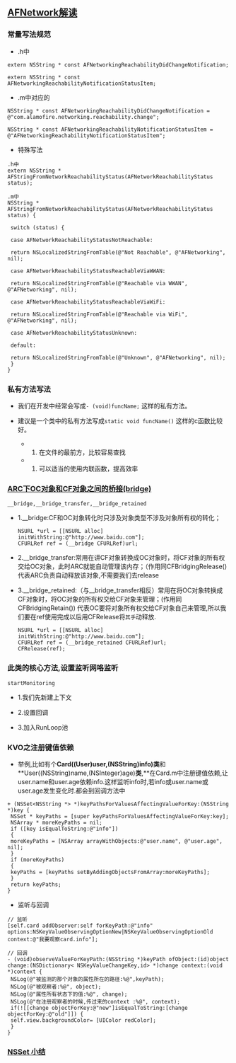 ## [AFNetwork解读](http://www.cnblogs.com/jx66/p/5685625.html)

### 常量写法规范

* .h中

```
extern NSString * const AFNetworkingReachabilityDidChangeNotification;

extern NSString * const AFNetworkingReachabilityNotificationStatusItem;
```

* .m中对应的

```
NSString * const AFNetworkingReachabilityDidChangeNotification = @"com.alamofire.networking.reachability.change";

NSString * const AFNetworkingReachabilityNotificationStatusItem = @"AFNetworkingReachabilityNotificationStatusItem";
```

* 特殊写法

```
.h中
extern NSString * AFStringFromNetworkReachabilityStatus(AFNetworkReachabilityStatus status);

.m中
NSString * AFStringFromNetworkReachabilityStatus(AFNetworkReachabilityStatus status) {

 switch (status) {

 case AFNetworkReachabilityStatusNotReachable:

 return NSLocalizedStringFromTable(@"Not Reachable", @"AFNetworking", nil);

 case AFNetworkReachabilityStatusReachableViaWWAN:

 return NSLocalizedStringFromTable(@"Reachable via WWAN", @"AFNetworking", nil);

 case AFNetworkReachabilityStatusReachableViaWiFi:

 return NSLocalizedStringFromTable(@"Reachable via WiFi", @"AFNetworking", nil);

 case AFNetworkReachabilityStatusUnknown:

 default:

 return NSLocalizedStringFromTable(@"Unknown", @"AFNetworking", nil);
 }
}
```

### 私有方法写法

* 我们在开发中经常会写成`- (void)funcName;` 这样的私有方法。
* 建议是一个类中的私有方法写成`static void funcName()` 这样的c函数比较好。

  * 1. 在文件的最前方，比较容易查找

  * 1. 可以适当的使用内联函数，提高效率



### [ARC下OC对象和CF对象之间的桥接\(bridge\)](http://www.cnblogs.com/zzltjnh/p/3885012.html)

`__bridge,__bridge_transfer,__bridge_retained`

* 1.\_\_bridge:CF和OC对象转化时只涉及对象类型不涉及对象所有权的转化；

  ```
  NSURL *url = [[NSURL alloc] initWithString:@"http://www.baidu.com"];
  CFURLRef ref = (__bridge CFURLRef)url;
  ```

* 2.\_\_bridge\_transfer:常用在讲CF对象转换成OC对象时，将CF对象的所有权交给OC对象，此时ARC就能自动管理该内存；（作用同CFBridgingRelease\(\)  代表ARC负责自动释放该对象,不需要我们去release

* 3.\_\_bridge\_retained:（与\_\_bridge\_transfer相反）常用在将OC对象转换成CF对象时，将OC对象的所有权交给CF对象来管理；\(作用同CFBridgingRetain\(\)\)  代表OC要将对象所有权交给CF对象自己来管理,所以我们要在ref使用完成以后用CFRelease将`其手`动释放.

  ```
  NSURL *url = [[NSURL alloc] initWithString:@"http://www.baidu.com"];
  CFURLRef ref = (__bridge_retained CFURLRef)url;
  CFRelease(ref);
  ```


### 此类的核心方法,设置监听网咯监听

`startMonitoring`

* 1.我们先新建上下文

* 2.设置回调

* 3.加入RunLoop池


### KVO之注册键值依赖

* 举例,比如有个**Card\(\(User\)user,\(NSString\)info\)类**和**User\(\(NSString\)name,\(NSInteger\)age\)**类**,**在Card.m中注册键值依赖,让user.name和user.age依赖info.这样监听info时,若info或user.name或user.age发生变化时.都会到回调方法中

```
+ (NSSet<NSString *> *)keyPathsForValuesAffectingValueForKey:(NSString *)key {
 NSSet * keyPaths = [super keyPathsForValuesAffectingValueForKey:key];
 NSArray * moreKeyPaths = nil;
 if ([key isEqualToString:@"info"])
 {
 moreKeyPaths = [NSArray arrayWithObjects:@"user.name", @"user.age", nil];
 }
 if (moreKeyPaths)
 {
 keyPaths = [keyPaths setByAddingObjectsFromArray:moreKeyPaths];
 }
 return keyPaths;
}
```

* 监听与回调

```
// 监听
[self.card addObserver:self forKeyPath:@"info" options:NSKeyValueObservingOptionNew|NSKeyValueObservingOptionOld context:@"我要观察card.info"];

// 回调
- (void)observeValueForKeyPath:(NSString *)keyPath ofObject:(id)object change:(NSDictionary< NSKeyValueChangeKey,id> *)change context:(void *)context {
 NSLog(@"被监测的那个对象的属性所在的路径:%@",keyPath);
 NSLog(@"被观察者:%@", object);
 NSLog(@"属性所有状态下的值:%@", change);
 NSLog(@"在注册观察者的时候,传过来的context :%@", context);
 if(![[change objectForKey:@"new"]isEqualToString:[change objectForKey:@"old"]]) {
 self.view.backgroundColor= [UIColor redColor];
 }
}
```

### [NSSet 小结](http://blog.csdn.net/ms2146/article/details/8657011)

